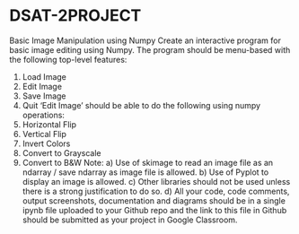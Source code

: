 # DSAT-2PROJECT
Basic Image Manipulation using Numpy
Create an interactive program for basic image editing using Numpy.
The program should be menu-based with the following top-level features:
1. Load Image
2. Edit Image
3. Save Image
4. Quit
‘Edit Image’ should be able to do the following using numpy operations:
1. Horizontal Flip
2. Vertical Flip
3. Invert Colors
4. Convert to Grayscale
5. Convert to B&W
Note:
a) Use of skimage to read an image file as an ndarray / save ndarray as image file is
allowed.
b) Use of Pyplot to display an image is allowed.
c) Other libraries should not be used unless there is a strong justification to do so.
d) All your code, code comments, output screenshots, documentation and diagrams should
be in a single ipynb file uploaded to your Github repo and the link to this file in Github
should be submitted as your project in Google Classroom.
